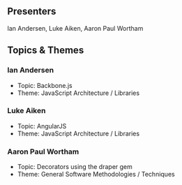 ## Presenters

Ian Andersen, Luke Aiken, Aaron Paul Wortham

## Topics & Themes

### Ian Andersen

* Topic: Backbone.js
* Theme: JavaScript Architecture / Libraries

### Luke Aiken

* Topic: AngularJS
* Theme: JavaScript Architecture / Libraries

### Aaron Paul Wortham

* Topic: Decorators using the draper gem
* Theme: General Software Methodologies / Techniques
